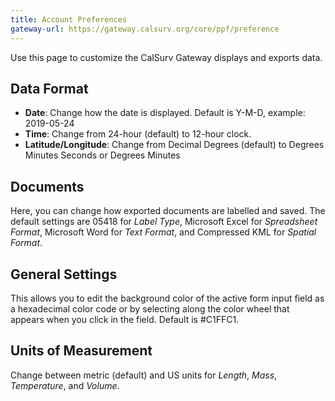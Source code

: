 ```yaml
---
title: Account Preferences
gateway-url: https://gateway.calsurv.org/core/ppf/preference
---
```

Use this page to customize the CalSurv Gateway displays and exports data.

## Data Format
* **Date**: Change how the date is displayed. Default is Y-M-D, example: 2019-05-24
* **Time**: Change from 24-hour (default) to 12-hour clock.
* **Latitude/Longitude**: Change from Decimal Degrees (default) to Degrees Minutes Seconds or Degrees Minutes

## Documents
Here, you can change how exported documents are labelled and saved. The default settings are 05418 for *Label Type*, Microsoft Excel for *Spreadsheet Format*, Microsoft Word for *Text Format*, and Compressed KML for *Spatial Format*.

## General Settings
This allows you to edit the background color of the active form input field as a hexadecimal color code or by selecting along the color wheel that appears when you click in the field. Default is #C1FFC1.

## Units of Measurement
Change between metric (default) and US units for *Length*, *Mass*, *Temperature*, and *Volume*.
